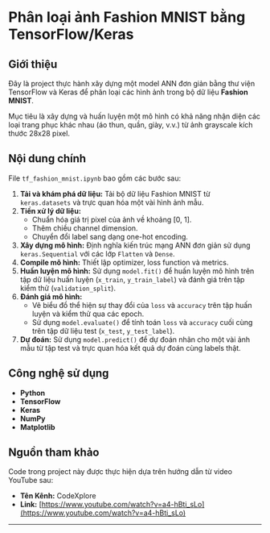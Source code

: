 # Phân loại ảnh Fashion MNIST bằng TensorFlow/Keras

## Giới thiệu 

Đây là project thực hành xây dựng một model ANN đơn giản bằng thư viện TensorFlow và Keras để phân loại các hình ảnh trong bộ dữ liệu **Fashion MNIST**.

Mục tiêu là xây dựng và huấn luyện một mô hình có khả năng nhận diện các loại trang phục khác nhau (áo thun, quần, giày, v.v.) từ ảnh grayscale kích thước 28x28 pixel.

## Nội dung chính 

File `tf_fashion_mnist.ipynb` bao gồm các bước sau:

1.  **Tải và khám phá dữ liệu:** Tải bộ dữ liệu Fashion MNIST từ `keras.datasets` và trực quan hóa một vài hình ảnh mẫu.
2.  **Tiền xử lý dữ liệu:**
    * Chuẩn hóa giá trị pixel của ảnh về khoảng \[0, 1].
    * Thêm chiều channel dimension.
    * Chuyển đổi label sang dạng one-hot encoding.
3.  **Xây dựng mô hình:** Định nghĩa kiến trúc mạng ANN đơn giản sử dụng `keras.Sequential` với các lớp `Flatten` và `Dense`.
4.  **Compile mô hình:** Thiết lập optimizer, loss function và metrics.
5.  **Huấn luyện mô hình:** Sử dụng `model.fit()` để huấn luyện mô hình trên tập dữ liệu huấn luyện (`x_train`, `y_train_label`) và đánh giá trên tập kiểm thử (`validation_split`).
6.  **Đánh giá mô hình:**
    * Vẽ biểu đồ thể hiện sự thay đổi của `loss` và `accuracy` trên tập huấn luyện và kiểm thử qua các epoch.
    * Sử dụng `model.evaluate()` để tính toán `loss` và `accuracy` cuối cùng trên tập dữ liệu test (`x_test`, `y_test_label`).
7.  **Dự đoán:** Sử dụng `model.predict()` để dự đoán nhãn cho một vài ảnh mẫu từ tập test và trực quan hóa kết quả dự đoán cùng labels thật.

## Công nghệ sử dụng 

* **Python**
* **TensorFlow**
* **Keras**
* **NumPy**
* **Matplotlib**

## Nguồn tham khảo 

Code trong project này được thực hiện dựa trên hướng dẫn từ video YouTube sau:

* **Tên Kênh:** CodeXplore
* **Link:** [https://www.youtube.com/watch?v=a4-hBti_sLo](https://www.youtube.com/watch?v=a4-hBti_sLo)
---
